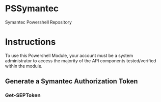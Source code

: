 # PSSymantec
Symantec Powershell Repository

# Instructions
To use this Powershell Module, your account must be a system administrator to access the majority of the API components tested/verified within the module.
## Generate a Symantec Authorization Token
### Get-SEPToken
